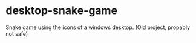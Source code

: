 # desktop-snake-game

Snake game using the icons of a windows desktop. (Old project, propably not safe)
